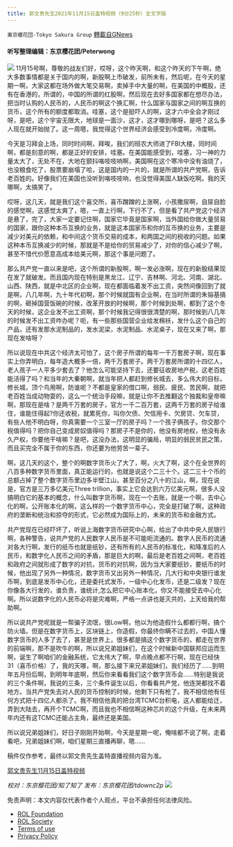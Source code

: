 ```yaml
---
title: 郭文贵先生2021年11月15日盖特视频（9分25秒）全文字版
---
```

`東京櫻花団-Tokyo Sakura Group` [轉載自GNews](https://gnews.org/zh-hans/1668291/)

#### 听写整理编辑：东京樱花团/Peterwong
![](https://assets.gnews.org/wp-content/uploads/2021/11/1-99.png)
11月15号啊，尊敬的战友们好，哎呀，这个昨天啊，和这个昨天的下午啊，绝大多数事情都是关于国内的啊，新股啊上市破发，前所未有，然后呢，在今天的星期一啊，大家这都在场外做大笔交易啊，卖掉手中大量的啊，在美国的中概股，还有在香港的，所谓的，中国的所谓的红股啊，然后现在去好多国家都在想尽办法，把当时认购的人民币的，人民币的啊这个换汇啊，什么国家与国家之间的啊互换的货币，这个所有的额度都取消。哇塞，这个是挺吓人的啊，这才六中全会才刚过呀，是吧，这个宇宙无限大，地球是一面沙，这才，这才哪到哪呀，是吧？这么多人现在就开始抛了。这一周嗯，我觉得这个世界经济会感受到冷度啊，冷度啊。

今天是习拜会上场，同时时间啊，拜唉，我们的班农大师进了FBI大楼，同时间啊，都是刻意的啊，都是正好的安排，哇塞。在美国能感受到，哇塞，习一神的力量太大了，无处不在，大地在颤抖咯吱吱响啊，美国啊在这个寒冷中没有油烧了，也没粮食吃了，股票要崩塌了哈，这是国内的一片的，就是所谓的共产党啊，告诉老百姓的。好像我们在美国也没听到咯吱吱响，也没觉得美国人缺饭吃啊。我的天哪啊，太搞笑了。

哎呀，这几天，就是我们这个喜交所，喜币蹭蹭的上涨啊，小孩撒尿啊，自尿自脸的感觉啊，这感觉太爽了，嗯，一直上行啊，下行不了，但是看了共产党这个经济是悬了，完了，大家一定要记住啊，国家它毕竟是国家啊，当外国给你做大量贸易的国家，跟你这种本币互换的业务，就是这本国家币和你的互币换的业务，主要是减少对美元的依赖，和中间这个货币交易的成本，和两国之间的税收的问题。如果这种本币互换减少的时候，那就是不是给你的贸易减少了，对你的信心减少了啊，甚至不惜代价愿意高成本给美元啊，那这个事是问题了。

那么共产党一直以来是吧，这个所谓的新股啊，啊一发必涨啊，现在的新股结果现在发了就破发。而且国内现在特别是黑龙江、辽宁、吉林啊、河北、河南、湖北、山西、陕西，就是中北区的企业啊，现在都面临着发不出工资，突然间像回到了就是啊，八几年啊，九十年代初啊，那个时候就国有企业啊，在当时所谓的朱镕基搞的啊，砸掉国营饭碗的时候，改革开放的时候啊，那个时候到处啊，都到了这个冬天的时候，这企业发不出工资啊，那个时候我记得很很清楚的啊，那时候到八几年的时候发不出工资咋办呢？呃，有一些那些国营企业给发棉袄，发什么这个自己的产品，还有发那水泥制品的，发水泥梁，水泥制品、水泥桌子，现在又来了啊，那现在发啥呀？

所以说现在中共这个经济太可怕了，这个房子所谓的每年一千万套房子啊，现在事实上你弄明白，每年造大概多一倍，两千万套房子。两千万套房所谓的十四亿人，老人孩子一人平多少套去了？他怎么可能坚持下去，还要征收房地产税，这老百姓能活得了吗？和当年的大秦朝啊，就当年把人都赶到修长城去，多么伟大的目标，修长城，顶个鸟用啊，防谁呢？不都是皇家的借口啊，弱民、疲民、苦民啊，就把老百姓当成动物耍的，这么一个统治手段嘛，就是让你不去推翻这个独裁和皇帝嘛啊，那现在是啥？是两千万套的房子，官方一千二百万套，这两千万套的房子给谁住，谁能住得起?你还收税，就累死你，叫你欠债、欠信用卡、欠房贷、欠车贷，有些人他不明白呀，你真需要一个三室一厅的房子吗？一个孩子俩孩子。你交那个税值得吗？把你自己变成房奴值得吗？那房子不是你的，他没有房地权，他没有永久产权，你要他干啥嘛？是吧，这没办法，这明显的骗局，明显的弱民贫民之策，而且买完全不属于你的东西，你还要为他劳苦一辈子。

啊，这几天的这个，整个的啊数字货币火了大了，啊，火大了啊，这个在全世界的八百多种数字货币里面，真正能运行的，也就是说这个二三十个。这二三十个币的总额占掉了整个数字货币里边多半壁江山，甚至百分之八十的江山，啊，现在说是，官方是三万多亿美元Three trillion，事实上它会达到六万亿美元啊，很多人没搞明白它的基本的概念，什么叫数字货币啊，现在一个去账，就是一个啊，去中心化的啊，公开账本化的啊，这么样的一个数字货币中心，完全是打破了啊，这种政府的垄断和统治和掠夺的形式，它必然成为国际上的，未来的货币和金融方式。

共产党现在已经吓坏了，听说上海数字货币研究中心啊，给出了中共中央人民银行啊，各种警告，说共产党的人民数字人民币是不可能呃流通的。数字人民币的流通对各大行啊，发行的纸币也就是纸钞，还有所有的人民币的标准化，和降准后的人民币，和数字化人民币之间的矛盾，那是巨大的啊，最后是老百姓之间啊，老百姓和政府之间就形成了数字的对抗，货币的对抗啊，因为当大家要纸钞，要纸币的时候，他出现了另外一种情况，数字货币又出另外一种情况，几大行和中央银行谁发币啊，到底是发币中心化，还是委托式发币，一级中心化发币，还是二级发？现在你像各大行发的，谁负责，谁统计,怎么把它中心账本化，你又不能接受去中心化啊。所以说数字化的人民币必将是灾难啊，严格一点讲也是灭共的，上天给我的帮助啊。

所以说共产党呢就是一帮骗子流氓，很Low啊，他以为他造假什么都都行啊，搞个防火墙。但是在数字货币上，区块链上，你造假，你最终你瞒不过去的，中国人懂数字货币的人多了去了，甚至是世界上，很多都是搞这个数字货币的，都走在世界的前端啊，那不是吹牛的啊，所以说兄弟姐妹们，在这个时候新中国联邦应运而生啊，诞生了啊咱们的金融系统，它太伟大了啊，早点晚点都不行啊，现在已经快31（喜币价格）了，我的天哪，啊，那么接下来兄弟姐妹们，我们经历了……到明年五月份后啊，到明年年底啊，然后你来看看我们这个数字货币会……特别是我说的三个条件啊，我说的三条，三个条件诞生以后，你看看共产党，他连哭都找不着地方。当共产党失去对人民的货币控制的时候，他剩下只有枪了，我不相信他有任何方式把十四亿人都杀了。我不相信他真的把台湾TCMC台积电，这人都能给迁，弄到大陆去，再开个TCMC啊，而且我也不相信啊这种芯片的这个升级，在未来两年内还有这TCMC还能占主角，最终还是美国。

所以说兄弟姐妹们，好日子刚刚开始啊，今天是星期一呢，俺啥都不说了啊，走着看吧，兄弟姐妹们啊，咱们星期三直播再聊，嗯……

稿件仅作参考，最终以郭文贵先生盖特直播视频内容为准。

[郭文贵先生11月15日盖特视频](https://gettr.com/post/pgznqk78f7)

*校对：东京樱花团/知了知了
发布：东京樱花团/tdownc2p*
![](https://assets.gnews.org/wp-content/uploads/2021/11/yht.png)


 

免责声明：本文内容仅代表作者个人观点，平台不承担任何法律风险。

- [ROL Foundation](https://rolfoundation.org/)
- [ROL Society](https://rolsociety.org/)
- [Terms of use](https://gnews.org/terms-of-use-3/)
- [Privacy Policy](https://gnews.org/privacy-policy/)
